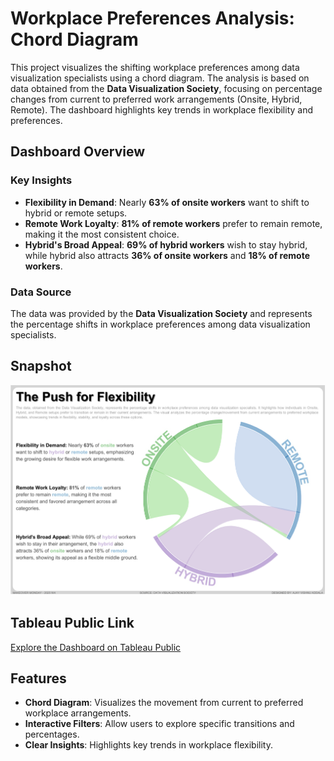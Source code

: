 # Workplace Preferences Analysis: Chord Diagram

This project visualizes the shifting workplace preferences among data visualization specialists using a chord diagram. The analysis is based on data obtained from the **Data Visualization Society**, focusing on percentage changes from current to preferred work arrangements (Onsite, Hybrid, Remote). The dashboard highlights key trends in workplace flexibility and preferences.

## Dashboard Overview

### Key Insights
- **Flexibility in Demand**: Nearly **63% of onsite workers** want to shift to hybrid or remote setups.
- **Remote Work Loyalty**: **81% of remote workers** prefer to remain remote, making it the most consistent choice.
- **Hybrid's Broad Appeal**: **69% of hybrid workers** wish to stay hybrid, while hybrid also attracts **36% of onsite workers** and **18% of remote workers**.

### Data Source
The data was provided by the **Data Visualization Society** and represents the percentage shifts in workplace preferences among data visualization specialists.

## Snapshot
![Dashboard Snapshot](Snapshot.png)

## Tableau Public Link
[Explore the Dashboard on Tableau Public](https://public.tableau.com/app/profile/ajay.vishnu.addala/viz/PushtowardsFlexibleworkarrangementsMOM2025W4/MOM2025-W4)

## Features
- **Chord Diagram**: Visualizes the movement from current to preferred workplace arrangements.
- **Interactive Filters**: Allow users to explore specific transitions and percentages.
- **Clear Insights**: Highlights key trends in workplace flexibility.

